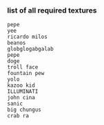 ### list of all required textures
```
pepe
yee
ricardo milos
beanos
globglogabgalab
pepe
doge
troll face
fountain pew
yolo
kazoo kid
ILLUMINATI
john cina
sanic
big chungus
crab ra
```
